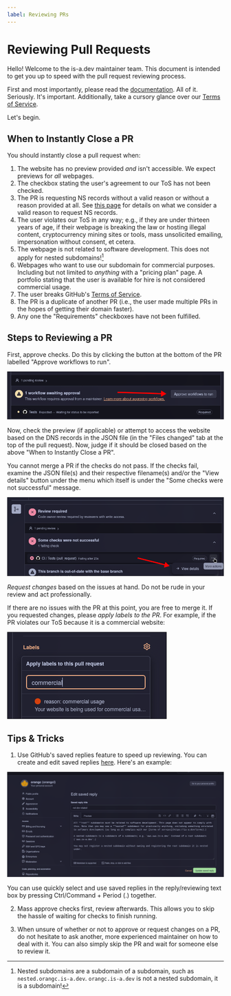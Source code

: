 ```yaml
---
label: Reviewing PRs
---
```


# Reviewing Pull Requests
Hello! Welcome to the is-a.dev maintainer team. This document is intended to get you up to speed with the pull request reviewing process.

First and most importantly, please read the [documentation](https://docs.is-a.dev). All of it. Seriously. It's important. Additionally, take a cursory glance over our [Terms of Service](https://is-a.dev/terms).

Let's begin.

## When to Instantly Close a PR
You should instantly close a pull request when:

1. The website has no preview provided *and* isn't accessible. We expect previews for *all* webpages.
2. The checkbox stating the user's agreement to our ToS has not been checked.
3. The PR is requesting NS records without a valid reason or without a reason provided at all. See [this page](https://docs.is-a.dev/faq/#who-can-use-ns-records) for details on what we consider a valid reason to request NS records.
4. The user violates our ToS in any way; e.g., if they are under thirteen years of age, if their webpage is breaking the law or hosting illegal content, cryptocurrency mining sites or tools, mass unsolicited emailing, impersonation without consent, et cetera.
5. The webpage is not related to software development. This does not apply for nested subdomains![^1]
5. Webpages who want to use our subdomain for commercial purposes. Including but not limited to *anything* with a "pricing plan" page. A portfolio stating that the user is available for hire is not considered commercial usage.
6. The user breaks GitHub's [Terms of Service](https://docs.github.com/en/site-policy/github-terms/github-terms-of-service).
7. The PR is a duplicate of another PR (i.e., the user made multiple PRs in the hopes of getting their domain faster).
8. Any one the "Requirements" checkboxes have not been fulfilled.

## Steps to Reviewing a PR
First, approve checks. Do this by clicking the button at the bottom of the PR labelled "Approve workflows to run".

![](../media/reviewing-prs/checks-need-approval.png)

Now, check the preview (if applicable) or attempt to access the website based on the DNS records in the JSON file (in the "Files changed" tab at the top of the pull request). Now, judge if it should be closed based on the above "When to Instantly Close a PR".

You cannot merge a PR if the checks do not pass. If the checks fail, examine the JSON file(s) and their respective filename(s) and/or the "View details" button under the menu which itself is under the "Some checks were not successful" message.

![](../media/reviewing-prs/checks-failed.png)

*Request changes* based on the issues at hand. Do not be rude in your review and act professionally.

If there are no issues with the PR at this point, you are free to merge it.
If you requested changes, please *apply labels to the PR*. For example, if the PR violates our ToS because it is a commercial website:

![](../media/reviewing-prs/apply-labels.png)

## Tips & Tricks
1. Use GitHub's saved replies feature to speed up reviewing. You can create and edit saved replies [here](https://github.com/settings/replies). Here's an example:

![](../media/reviewing-prs/example-saved-reply.png)

You can use quickly select and use saved replies in the reply/reviewing text box by pressing Ctrl/Command + Period (.) together.

2. Mass approve checks first, review afterwards. This allows you to skip the hassle of waiting for checks to finish running.

3. When unsure of whether or not to approve or request changes on a PR, do not hesitate to ask another, more experienced maintainer on how to deal with it. You can also simply skip the PR and wait for someone else to review it.

[^1]: Nested subdomains are a subdomain of a subdomain, such as `nested.orangc.is-a.dev`. `orangc.is-a.dev` is not a nested subdomain, it is a subdomain!